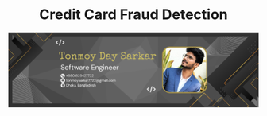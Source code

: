 <h1 align="center">Credit Card Fraud Detection</h1>

<div align="center"><img src="https://github.com/tonmoy7722/tonmoy7722/blob/main/tonmoy banner.png"></div>
